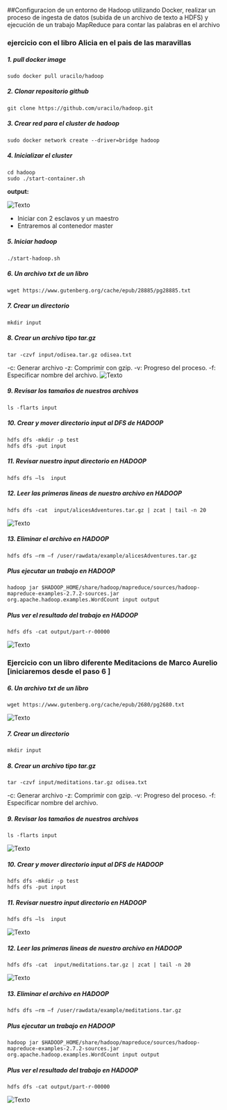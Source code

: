 ##Configuracion de  un entorno de Hadoop utilizando Docker,  realizar un proceso de ingesta de datos (subida de un archivo de texto a HDFS) y ejecución de un trabajo MapReduce para contar las palabras en el archivo
### ejercicio con el libro Alicia en el pais de las maravillas 
##### 1. pull docker image

```
sudo docker pull uracilo/hadoop
```

##### 2. Clonar repositorio github

```
git clone https://github.com/uracilo/hadoop.git
```

##### 3. Crear red para el cluster de hadoop

```
sudo docker network create --driver=bridge hadoop
```

##### 4. Inicializar el cluster

```
cd hadoop
sudo ./start-container.sh
```
**output:**

![Texto](hadoopLibroConteo/4)


- Iniciar con 2  esclavos y un maestro
- Entraremos al contenedor master

##### 5. Iniciar hadoop

```
./start-hadoop.sh
```

##### 6. Un archivo txt de un libro

```
wget https://www.gutenberg.org/cache/epub/28885/pg28885.txt
```

##### 7. Crear un directorio

```
mkdir input
```

##### 8. Crear un archivo tipo tar.gz

```
tar -czvf input/odisea.tar.gz odisea.txt
```

-c: Generar archivo
-z: Comprimir con gzip.
-v: Progreso del proceso.
-f: Especificar nombre del archivo.
![Texto](hadoopLibroConteo/8)


##### 9. Revisar los tamaños de nuestros archivos

```
ls -flarts input
```
##### 10. Crear y mover  directorio input al DFS de  HADOOP

```
hdfs dfs -mkdir -p test
hdfs dfs -put input
```

##### 11. Revisar nuestro input directorio en HADOOP

```
hdfs dfs –ls  input
```

##### 12. Leer las primeras lineas de nuestro archivo en HADOOP

```
hdfs dfs -cat  input/alicesAdventures.tar.gz | zcat | tail -n 20
```
![Texto](hadoopLibroConteo/12)

##### 13. Eliminar el archivo en HADOOP

```
hdfs dfs –rm –f /user/rawdata/example/alicesAdventures.tar.gz
```

##### Plus ejecutar un trabajo en HADOOP

```
hadoop jar $HADOOP_HOME/share/hadoop/mapreduce/sources/hadoop-mapreduce-examples-2.7.2-sources.jar org.apache.hadoop.examples.WordCount input output
```

##### Plus ver el resultado del trabajo en HADOOP

```
hdfs dfs -cat output/part-r-00000
```
![Texto](hadoopLibroConteo/13)

### Ejercicio con un libro diferente Meditacions de Marco Aurelio [iniciaremos desde el paso 6 ]


##### 6. Un archivo txt de un libro

```
wget https://www.gutenberg.org/cache/epub/2680/pg2680.txt
```
![Texto](hadoopLibroConteo/B6)

##### 7. Crear un directorio

```
mkdir input
```

##### 8. Crear un archivo tipo tar.gz

```
tar -czvf input/meditations.tar.gz odisea.txt
```

-c: Generar archivo
-z: Comprimir con gzip.
-v: Progreso del proceso.
-f: Especificar nombre del archivo.


##### 9. Revisar los tamaños de nuestros archivos

```
ls -flarts input
```
![Texto](hadoopLibroConteo/B9)
##### 10. Crear y mover  directorio input al DFS de  HADOOP

```
hdfs dfs -mkdir -p test
hdfs dfs -put input
```

##### 11. Revisar nuestro input directorio en HADOOP

```
hdfs dfs –ls  input
```
![Texto](hadoopLibroConteo/B11)

##### 12. Leer las primeras lineas de nuestro archivo en HADOOP

```
hdfs dfs -cat  input/meditations.tar.gz | zcat | tail -n 20
```
![Texto](hadoopLibroConteo/B12)

##### 13. Eliminar el archivo en HADOOP

```
hdfs dfs –rm –f /user/rawdata/example/meditations.tar.gz
```

##### Plus ejecutar un trabajo en HADOOP

```
hadoop jar $HADOOP_HOME/share/hadoop/mapreduce/sources/hadoop-mapreduce-examples-2.7.2-sources.jar org.apache.hadoop.examples.WordCount input output
```

##### Plus ver el resultado del trabajo en HADOOP

```
hdfs dfs -cat output/part-r-00000
```
![Texto](hadoopLibroConteo/B13)
